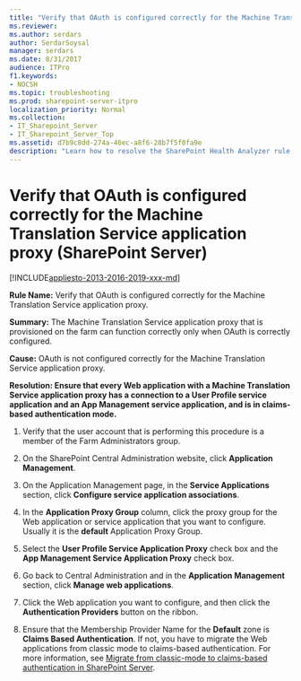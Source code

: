 ```yaml
---
title: "Verify that OAuth is configured correctly for the Machine Translation Service application proxy (SharePoint Server)"
ms.reviewer: 
ms.author: serdars
author: SerdarSoysal
manager: serdars
ms.date: 8/31/2017
audience: ITPro
f1.keywords:
- NOCSH
ms.topic: troubleshooting
ms.prod: sharepoint-server-itpro
localization_priority: Normal
ms.collection:
- IT_Sharepoint_Server
- IT_Sharepoint_Server_Top
ms.assetid: d7b9c8dd-274a-46ec-a8f6-28b7f5f0fa9e
description: "Learn how to resolve the SharePoint Health Analyzer rule: Verify that OAuth is configured correctly for the Machine Translation Service application proxy, for SharePoint Server."
---
```


# Verify that OAuth is configured correctly for the Machine Translation Service application proxy (SharePoint Server)

[!INCLUDE[appliesto-2013-2016-2019-xxx-md](../includes/appliesto-2013-2016-2019-xxx-md.md)] 
  
 **Rule Name:** Verify that OAuth is configured correctly for the Machine Translation Service application proxy. 
  
 **Summary:** The Machine Translation Service application proxy that is provisioned on the farm can function correctly only when OAuth is correctly configured. 
  
 **Cause:** OAuth is not configured correctly for the Machine Translation Service application proxy. 
  
 **Resolution: Ensure that every Web application with a Machine Translation Service application proxy has a connection to a User Profile service application and an App Management service application, and is in claims-based authentication mode.**
  
1. Verify that the user account that is performing this procedure is a member of the Farm Administrators group.
    
2. On the SharePoint Central Administration website, click **Application Management**.
    
3. On the Application Management page, in the **Service Applications** section, click **Configure service application associations**.
    
4. In the **Application Proxy Group** column, click the proxy group for the Web application or service application that you want to configure. Usually it is the **default** Application Proxy Group. 
    
5. Select the **User Profile Service Application Proxy** check box and the **App Management Service Application Proxy** check box. 
    
6. Go back to Central Administration and in the **Application Management** section, click **Manage web applications**.
    
7. Click the Web application you want to configure, and then click the **Authentication Providers** button on the ribbon. 
    
8. Ensure that the Membership Provider Name for the **Default** zone is **Claims Based Authentication**. If not, you have to migrate the Web applications from classic mode to claims-based authentication. For more information, see [Migrate from classic-mode to claims-based authentication in SharePoint Server](/previous-versions/office/sharepoint-server-2010/gg251985(v=office.14)).
    

